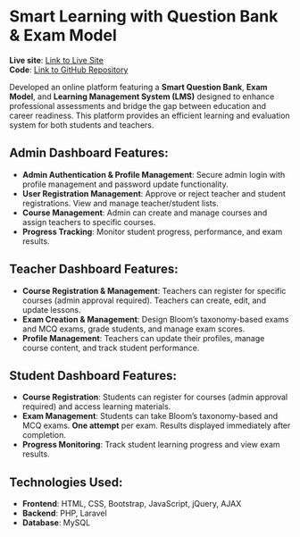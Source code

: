 # Smart Learning with Question Bank & Exam Model

**Live site**: [Link to Live Site](#)  
**Code**: [Link to GitHub Repository](https://github.com/devFarjanur/question_bank_1.1)

Developed an online platform featuring a **Smart Question Bank**, **Exam Model**, and **Learning Management System (LMS)** designed to enhance professional assessments and bridge the gap between education and career readiness. This platform provides an efficient learning and evaluation system for both students and teachers.

## Admin Dashboard Features:
- **Admin Authentication & Profile Management**: Secure admin login with profile management and password update functionality.
- **User Registration Management**: Approve or reject teacher and student registrations. View and manage teacher/student lists.
- **Course Management**: Admin can create and manage courses and assign teachers to specific courses.
- **Progress Tracking**: Monitor student progress, performance, and exam results.

## Teacher Dashboard Features:
- **Course Registration & Management**: Teachers can register for specific courses (admin approval required). Teachers can create, edit, and update lessons.
- **Exam Creation & Management**: Design Bloom’s taxonomy-based exams and MCQ exams, grade students, and manage exam scores.
- **Profile Management**: Teachers can update their profiles, manage course content, and track student performance.

## Student Dashboard Features:
- **Course Registration**: Students can register for courses (admin approval required) and access learning materials.
- **Exam Management**: Students can take Bloom’s taxonomy-based and MCQ exams. **One attempt** per exam. Results displayed immediately after completion.
- **Progress Monitoring**: Track student learning progress and view exam results.

## Technologies Used:
- **Frontend**: HTML, CSS, Bootstrap, JavaScript, jQuery, AJAX
- **Backend**: PHP, Laravel
- **Database**: MySQL
